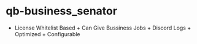 # qb-business_senator
+ License Whitelist Based + Can Give Bussiness Jobs + Discord Logs  + Optimized  + Configurable
